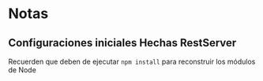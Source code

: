 # Notas
## Configuraciones iniciales Hechas RestServer

Recuerden que deben de ejecutar ```npm install``` para reconstruir los módulos de Node